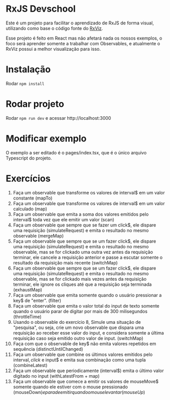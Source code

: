 # RxJS Devschool

Este é um projeto para facilitar o aprendizado de RxJS de forma visual, utilizando como base o código fonte do [RxViz](https://rxviz.com/).

Esse projeto é feito em React mas não afetará nada os nossos exemplos, o foco será aprender somente a trabalhar com Observables, e atualmente o RxViz possui a melhor visualização para isso.

# Instalação

Rodar `npm install`

# Rodar projeto

Rodar `npm run dev` e acessar http://localhost:3000

# Modificar exemplo

O exemplo a ser editado é o pages/index.tsx, que é o único arquivo Typescript do projeto. 


# Exercícios

1. Faça um observable que transforme os valores de interval$ em um valor constante (mapTo)
2. Faça um observable que transforme os valores de interval$ em um valor calculado (map)
3. Faça um observable que emita a soma dos valores emitidos pelo interval$ toda vez que ele emitir um valor (scan)
4. Faça um observable que sempre que se fazer um click$, ele dispare uma requisição (simulateRequest) e emita o resultado no mesmo observable (mergeMap)
5. Faça um observable que sempre que se um fazer click$, ele  dispare uma requisição (simulateRequest) e emita o resultado no mesmo observable, mas se for clickado uma outra vez antes da requisição terminar, ele cancele a requisição anterior e passe a escutar somente o resultado da requisição mais recente (switchMap)
6. Faça um observable que sempre que se um fazer click$, ele  dispare uma requisição (simulateRequest) e emita o resultado no mesmo observable, mas se for clickado mais vezes antes da requisição terminar, ele ignore os cliques até que a requisição seja terminada (exhaustMap)
7. Faça um observable que emita somente quando o usuário pressionar a key$ de "enter". (filter)
8. Faça um observable que emita o valor total do input de texto somente quando o usuário parar de digitar por mais de 300 milisegundos (throttleTime)
9. Usando o observable do exercício 8, Simule uma situação de "pesquisa", ou seja, crie um novo observable que dispara uma requisição ao receber esse valor do input, e considera somente a última requisição caso seja emitido outro valor de input. (switchMap)
10. Faça com que o observable de key$ não emita valores repetidos em sequência (distinctUntilChanged)
11. Faça um observable que combine os últimos valores emitidos pelo interval$, click$ e input$ e emita sua combinação como uma tupla (combineLatest)
12. Faça um observable que periodicamente (interval$) emita o último valor digitado no input (withLatestFrom + map)
13. Faça um observable que comece a emitir os valores de mouseMove$ somente quando ele estiver com o mouse pressionado (mouseDown$) e para de emitir quando o mouse levantar (mouseUp$)